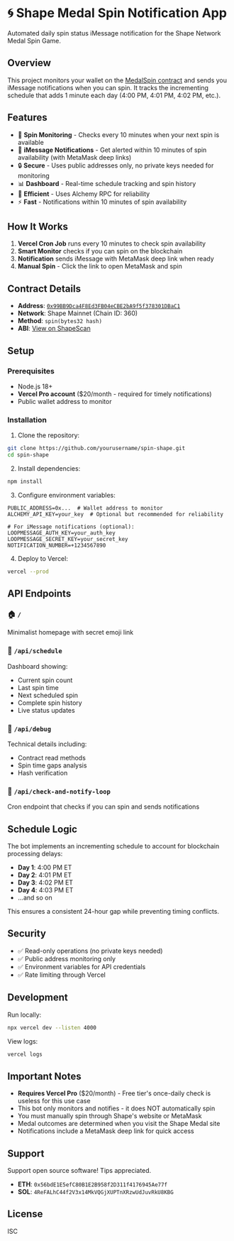 # 🌀 Shape Medal Spin Notification App

Automated daily spin status iMessage notification for the Shape Network Medal Spin Game.

## Overview

This project monitors your wallet on the [MedalSpin contract](https://shapescan.xyz/address/0x99BB9Dca4F8Ed3FB04eCBE2bA9f5f378301DBaC1) and sends you iMessage notifications when you can spin. It tracks the incrementing schedule that adds 1 minute each day (4:00 PM, 4:01 PM, 4:02 PM, etc.).

## Features

- 🤖 **Spin Monitoring** - Checks every 10 minutes when your next spin is available
- 📱 **iMessage Notifications** - Get alerted within 10 minutes of spin availability (with MetaMask deep links)
- 🔒 **Secure** - Uses public addresses only, no private keys needed for monitoring
- 📊 **Dashboard** - Real-time schedule tracking and spin history
- 🎯 **Efficient** - Uses Alchemy RPC for reliability
- ⚡ **Fast** - Notifications within 10 minutes of spin availability

## How It Works

1. **Vercel Cron Job** runs every 10 minutes to check spin availability
2. **Smart Monitor** checks if you can spin on the blockchain
3. **Notification** sends iMessage with MetaMask deep link when ready
4. **Manual Spin** - Click the link to open MetaMask and spin

## Contract Details

- **Address**: [`0x99BB9Dca4F8Ed3FB04eCBE2bA9f5f378301DBaC1`](https://shapescan.xyz/address/0x99BB9Dca4F8Ed3FB04eCBE2bA9f5f378301DBaC1)
- **Network**: Shape Mainnet (Chain ID: 360)
- **Method**: `spin(bytes32 hash)`
- **ABI**: [View on ShapeScan](https://shapescan.xyz/address/0x99BB9Dca4F8Ed3FB04eCBE2bA9f5f378301DBaC1?tab=contract_abi)

## Setup

### Prerequisites
- Node.js 18+
- **Vercel Pro account** ($20/month - required for timely notifications)
- Public wallet address to monitor

### Installation

1. Clone the repository:
```bash
git clone https://github.com/yourusername/spin-shape.git
cd spin-shape
```

2. Install dependencies:
```bash
npm install
```

3. Configure environment variables:
```env
PUBLIC_ADDRESS=0x...  # Wallet address to monitor
ALCHEMY_API_KEY=your_key  # Optional but recommended for reliability

# For iMessage notifications (optional):
LOOPMESSAGE_AUTH_KEY=your_auth_key
LOOPMESSAGE_SECRET_KEY=your_secret_key
NOTIFICATION_NUMBER=+1234567890
```

4. Deploy to Vercel:
```bash
vercel --prod
```

## API Endpoints

### 🏠 `/` 
Minimalist homepage with secret emoji link

### 📅 `/api/schedule`
Dashboard showing:
- Current spin count
- Last spin time
- Next scheduled spin
- Complete spin history
- Live status updates

### 🔧 `/api/debug`
Technical details including:
- Contract read methods
- Spin time gaps analysis
- Hash verification

### 🔔 `/api/check-and-notify-loop`
Cron endpoint that checks if you can spin and sends notifications

## Schedule Logic

The bot implements an incrementing schedule to account for blockchain processing delays:

- **Day 1**: 4:00 PM ET
- **Day 2**: 4:01 PM ET  
- **Day 3**: 4:02 PM ET
- **Day 4**: 4:03 PM ET
- ...and so on

This ensures a consistent 24-hour gap while preventing timing conflicts.

## Security

- ✅ Read-only operations (no private keys needed)
- ✅ Public address monitoring only
- ✅ Environment variables for API credentials
- ✅ Rate limiting through Vercel

## Development

Run locally:
```bash
npx vercel dev --listen 4000
```

View logs:
```bash
vercel logs
```

## Important Notes

- **Requires Vercel Pro** ($20/month) - Free tier's once-daily check is useless for this use case
- This bot only monitors and notifies - it does NOT automatically spin
- You must manually spin through Shape's website or MetaMask
- Medal outcomes are determined when you visit the Shape Medal site
- Notifications include a MetaMask deep link for quick access

## Support

Support open source software! Tips appreciated.
- **ETH**: `0x56bdE1E5efC80B1E2B958f2D311f4176945Ae77f`
- **SOL**: `4ReFALhC44f2V3x14MkVQGjXUPTnXRzwUdJuvRkU8KBG`

## License

ISC
